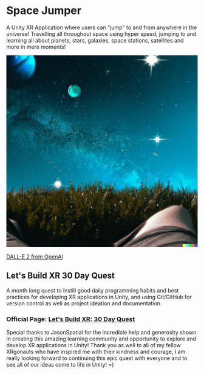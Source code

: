 # Space Jumper
A Unity XR Application where users can "jump" to and from anywhere in the universe! Travelling all throughout space using hyper speed, jumping to and learning all about planets, stars, galaxies, space stations, satellites and more in mere moments!

![ScreenShot](space-jumper-concept-art.png)

[DALL-E 2 from OpenAI](https://openai.com/dall-e-2 "DALL-E 2 from OpenAI")

## Let's Build XR 30 Day Quest

A month long quest to instill good daily programming habits and best practices for developing XR applications in Unity, and using Git/GitHub for version control as well as project ideation and documentation. 

### Official Page: [Let's Build XR: 30 Day Quest](https://letsbuildxr.notion.site/Let-s-Build-XR-30-Day-Quest-04bbe158963545b5b7766b48861ff1a8?pvs=18)

Special thanks to JasonSpatial for the incredible help and generosity shown in creating this amazing learning community and opportunity to explore and develop XR applications in Unity! Thank you as well to all of my fellow XRgonauts who have inspired me with their kindness and courage, I am really looking forward to continuing this epic quest with everyone and to see all of our ideas come to life in Unity! =)